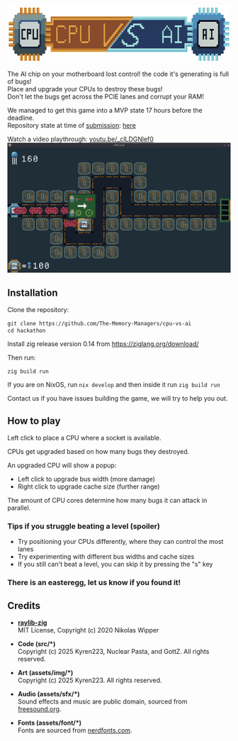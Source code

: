 <img src="assets/img/cpu-vs-ai-banner.png" height="128" width="640" />

The AI chip on your motherboard lost control! the code it's generating is full of bugs!  
Place and upgrade your CPUs to destroy these bugs!  
Don't let the bugs get across the PCIE lanes and corrupt your RAM!

We managed to get this game into a MVP state 17 hours before the deadline.  
Repository state at time of [submission](https://discord.com/channels/551921866173054977/1398343424104468622/1399153592434167869): [here](https://github.com/The-Memory-Managers/cpu-vs-ai/tree/4f5a466025ca3aa5b3e5426397922253d86a8fb6)

Watch a video playthrough: [youtu.be/\_clLDGNlef0](https://youtu.be/_clLDGNlef0)  
[![screenshot](assets/img/screenshot.png)](https://youtu.be/_clLDGNlef0)

## Installation

Clone the repository:

```
git clone https://github.com/The-Memory-Managers/cpu-vs-ai
cd hackathon
```

Install zig release version 0.14 from https://ziglang.org/download/

Then run:

```
zig build run
```

If you are on NixOS, run `nix develop` and then inside it run `zig build run`

Contact us if you have issues building the game, we will try to help you out.

## How to play

Left click to place a CPU where a socket is available.

CPUs get upgraded based on how many bugs they destroyed.

An upgraded CPU will show a popup:

- Left click to upgrade bus width (more damage)
- Right click to upgrade cache size (further range)

The amount of CPU cores determine how many bugs it can attack in parallel.

### Tips if you struggle beating a level (spoiler)

- Try positioning your CPUs differently, where they can control the most lanes
- Try experimenting with different bus widths and cache sizes
- If you still can't beat a level, you can skip it by pressing the "s" key

### There is an easteregg, let us know if you found it!

## Credits

- **[raylib-zig](https://github.com/Not-Nik/raylib-zig)**  
  MIT License, Copyright (c) 2020 Nikolas Wipper

- **Code (src/\*)**  
  Copyright (c) 2025 Kyren223, Nuclear Pasta, and GottZ. All rights reserved.

- **Art (assets/img/\*)**  
  Copyright (c) 2025 Kyren223. All rights reserved.

- **Audio (assets/sfx/\*)**  
  Sound effects and music are public domain, sourced from [freesound.org](https://freesound.org).

- **Fonts (assets/font/\*)**  
  Fonts are sourced from [nerdfonts.com](https://www.nerdfonts.com).
